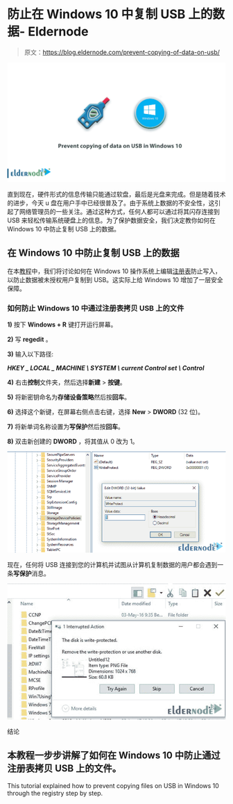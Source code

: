 # 防止在 Windows 10 中复制 USB 上的数据- Eldernode

> 原文：<https://blog.eldernode.com/prevent-copying-of-data-on-usb/>

![Prevent copying of data on USB in Windows 10](img/52df504398bdb7c2901e071299843f35.png)

直到现在，硬件形式的信息传输只能通过软盘，最后是光盘来完成。但是随着技术的进步，今天 u 盘在用户手中已经很普及了。由于系统上数据的不安全性，这引起了网络管理员的一些关注。通过这种方式，任何人都可以通过将其闪存连接到 USB 来轻松传输系统硬盘上的信息。为了保护数据安全，我们决定教你如何在 Windows 10 中防止复制 USB 上的数据。

## 在 Windows 10 中防止复制 USB 上的数据

在本[教程](https://eldernode.com/category/tutorial/)中，我们将讨论如何在 Windows 10 操作系统上编辑[注册表](https://support.microsoft.com/en-us/help/4027573/windows-10-open-registry-editor)防止写入，以防止数据被未授权用户复制到 USB。这实际上给 Windows 10 增加了一层安全保障。

### 如何防止 Windows 10 中通过注册表拷贝 USB 上的文件

**1)** 按下 **Windows + R** 键打开运行屏幕。

**2)** 写 **regedit** 。

**3)** 输入以下路径:

***HKEY _ LOCAL _ MACHINE \ SYSTEM \ current Control set \ Control***

**4)** 右击**控制**文件夹，然后选择**新建** > **按键**。

**5)** 将新密钥命名为**存储设备策略**然后按**回车**。

**6)** 选择这个新键，在屏幕右侧点击右键，选择 **New** > **DWORD** (32 位)。

**7)** 将新单词名称设置为**写保护**然后按**回车**。

**8)** 双击新创建的 **DWORD** ，将其值从 0 改为 1。

![Enabling USB Write Protection Using the Registry](img/29fd967140eb1e00a38af3a00ff1e792.png)

现在，任何将 USB 连接到您的计算机并试图从计算机复制数据的用户都会遇到一条**写保护**消息。

![Enabling USB Write Protection Using the Registry](img/744ba2ca08e7ef684242b17b56fe4c66.png)

结论

## 本教程一步步讲解了如何在 Windows 10 中防止通过注册表拷贝 USB 上的文件。

This tutorial explained how to prevent copying files on USB in Windows 10 through the registry step by step.